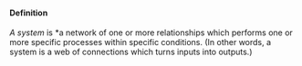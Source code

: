 #### Definition

*A system* is *a network of one or more relationships which performs one or more specific processes within specific conditions.  (In other words, a system is a web of connections which turns inputs into outputs.)
